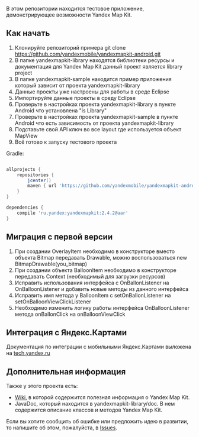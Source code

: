 В этом репозитории находится тестовое приложение, демонстрирующее возможности Yandex Map Kit.

Как начать
------------

1.  Клонируйте репозиторий примера
    git clone https://github.com/yandexmobile/yandexmapkit-android.git
2.  В папке yandexmapkit-library находятся библиотеки ресурсы и документация для Yandex Map Kit данный  проект является library project 
3.  В папке yandexmapkit-sample находится пример приложения который зависит от проекта yandexmapkit-library
4.  Данные проекты уже настроены для работы в среде Eclipse
 1.	Импортируйте данные проекты в среду Eclipse 
 2. Проверьте в настройках проекта yandexmapkit-library  в пункте Android  что установлена  "is Library"
 3. Проверьте в настройках проекта yandexmapkit-sample в пункте  Android что есть зависимость от проекта yandexmapkit-library
5.  Подставьте свой API ключ во все  layout где  используется объект MapView
6.  Всё готово к запуску тестового проекта

Gradle:
```groovy

allprojects {
    repositories {
        jcenter()
        maven { url 'https://github.com/yandexmobile/yandexmapkit-android/raw/maven/' }
    }
}

dependencies {
    compile 'ru.yandex:yandexmapkit:2.4.2@aar'
}

```

Миграция с первой версии
-------------------------

1. При создании OverlayItem необходимо в конструкторе вместо объекта  Bitmap  передавать Drawable, можно воспользоваться new BitmapDrawable(you_bitmap)
2. При создании объекта BalloonItem необходимо в конструкторе передавать Context (необходимый для загрузки ресурсов)
3. Исправить использования интерфейса с OnBallonListener на OnBalloonListener и добавить новые методы из данного интерфейса
4. Исправить имя метода у BalloonItem с setOnBallonListener на setOnBalloonViewClickListener
5. Необходимо изменить логику работы интерфейса  OnBalloonListener  метода  onBallonClick  на  onBalloonViewClick


Интеграция с Яндекс.Картами
---------------------------
Документация по интеграции с мобильными Яндекс.Картами выложена на [tech.yandex.ru](https://tech.yandex.ru/yandex-apps-launch/maps/)

Дополнительная информация
---------------------------

Также у этого проекта есть:
* [Wiki](https://github.com/yandexmobile/yandexmapkit-android/wiki), в которой содержится полезная информация о Yandex Map Kit.
* JavaDoc, который находится в yandexmapkit-library/doc. В нем содержится описание классов и методов Yandex Map Kit.

Если вы хотите сообщить об ошибке или предложить идею в развитии, то напишите об этом, пожалуйста, в [Issues](https://github.com/yandexmobile/yandexmapkit-android/issues).
